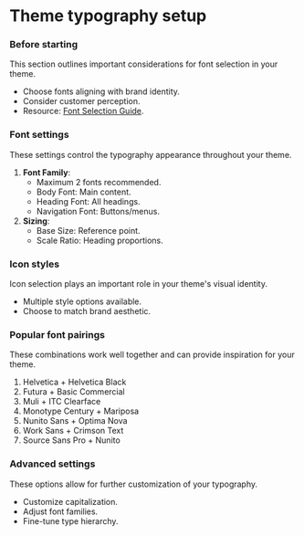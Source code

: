 # Theme typography setup



### Before starting

This section outlines important considerations for font selection in your theme.

- Choose fonts aligning with brand identity.
- Consider customer perception.
- Resource: [Font Selection Guide](https://example.com/font-guide).



### Font settings

These settings control the typography appearance throughout your theme.

1. **Font Family**:
   - Maximum 2 fonts recommended.
   - Body Font: Main content.
   - Heading Font: All headings.
   - Navigation Font: Buttons/menus.
2. **Sizing**:
   - Base Size: Reference point.
   - Scale Ratio: Heading proportions.



### Icon styles

Icon selection plays an important role in your theme's visual identity.

- Multiple style options available.
- Choose to match brand aesthetic.



### Popular font pairings

These combinations work well together and can provide inspiration for your theme.

1. Helvetica + Helvetica Black
2. Futura + Basic Commercial
3. Muli + ITC Clearface
4. Monotype Century + Mariposa
5. Nunito Sans + Optima Nova
6. Work Sans + Crimson Text
7. Source Sans Pro + Nunito



### Advanced settings

These options allow for further customization of your typography.

- Customize capitalization.
- Adjust font families.
- Fine-tune type hierarchy.
